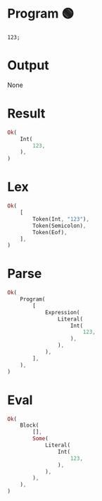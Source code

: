 # Program 🟢
```rustleaf
123;
```

# Output
None

# Result
```rust
Ok(
    Int(
        123,
    ),
)
```

# Lex
```rust
Ok(
    [
        Token(Int, "123"),
        Token(Semicolon),
        Token(Eof),
    ],
)
```

# Parse
```rust
Ok(
    Program(
        [
            Expression(
                Literal(
                    Int(
                        123,
                    ),
                ),
            ),
        ],
    ),
)
```

# Eval
```rust
Ok(
    Block(
        [],
        Some(
            Literal(
                Int(
                    123,
                ),
            ),
        ),
    ),
)
```
